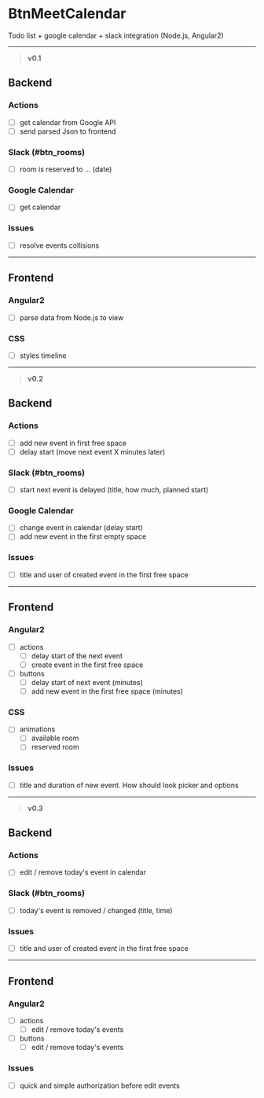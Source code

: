 # BtnMeetCalendar
Todo list + google calendar + slack integration (Node.js, Angular2)

---

> **v0.1**


## Backend

### Actions 
- [ ] get calendar from Google API 
- [ ] send parsed Json to frontend 

### Slack (#btn_rooms) 

- [ ] room is reserved to ... (date)

### Google Calendar 

- [ ] get calendar 

### Issues

- [ ] resolve events collisions

---

## Frontend 

### Angular2 

- [ ] parse data from Node.js to view 

### CSS

- [ ] styles timeline

---


> **v0.2**


## Backend

### Actions 

- [ ] add new event in first free space  
- [ ] delay start (move next event X minutes later) 

### Slack (#btn_rooms) 

- [ ] start next event is delayed (title, how much, planned start)

### Google Calendar 

- [ ] change event in calendar (delay start) 
- [ ] add new event in the first empty space 

### Issues

- [ ] title and user of created event in the first free space

---

## Frontend 

### Angular2 

- [ ] actions 
  - [ ] delay start of the next event
  - [ ] create event in the first free space 

- [ ] buttons
  - [ ] delay start of next event (minutes) 
  - [ ] add new event in the first free space (minutes)

### CSS

- [ ] animations  
  - [ ] available room 
  - [ ] reserved room 

### Issues

- [ ] title and duration of new event. How should look picker and options

---


> **v0.3**


## Backend

### Actions 

- [ ] edit / remove today's event in calendar

### Slack (#btn_rooms) 

- [ ] today's event is removed / changed (title, time) 

### Issues

- [ ] title and user of created event in the first free space

---

## Frontend 

### Angular2 

- [ ] actions 
  - [ ] edit / remove today's events

- [ ] buttons
  - [ ] edit / remove today's events

### Issues

- [ ] quick and simple authorization before edit events 
